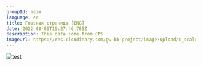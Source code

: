 ```yaml
---
groupId: main
language: en
title: Главная страница [ENG]
date: 2022-08-06T15:27:46.785Z
description: This data come from CMS
imageUrl: https://res.cloudinary.com/gw-bb-project/image/upload/c_scale,f_auto,q_auto/v1659865407/cld-sample-5.jpg
---
```

![test](https://res.cloudinary.com/gw-bb-project/image/upload/c_scale,f_auto,q_auto/v1659865407/cld-sample-4.jpg "test")
